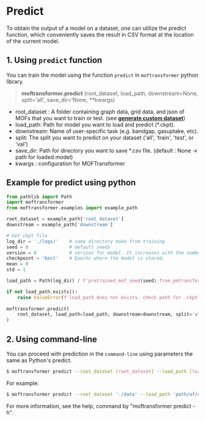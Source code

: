# Predict

To obtain the output of a model on a dataset, one can utilize the predict function, which conveniently saves the result in CSV format at the location of the current model.

## 1. Using `predict` function

You can train the model using the function `predict` in `moftransformer` python library.
> **moftransformer.predict** (root_dataset, load_path, downstream=None, split='all', save_dir='None, **kwargs)

- root_dataset : A folder containing graph data, grid data, and json of MOFs that you want to train or test.
  (see [**generate custom dataset**](https://hspark1212.github.io/MOFTransformer/dataset.html#generate-custom-dataset))
- load_path: Path for model you want to load and predict (*.ckpt).  
- downstream: Name of user-specific task (e.g. bandgap, gasuptake, etc).
- split: The split you want to predict on your dataset ('all', 'train', 'test', or 'val')
- save_dir: Path for directory you want to save *.csv file. (default : None -> path for loaded model)
- kwargs : configuration for MOFTransformer

## Example for predict using python
```python
from pathlib import Path
import moftransformer
from moftransformer.examples import example_path

root_dataset = example_path['root_dataset']
downstream = example_path['downstream']

# Get ckpt file
log_dir = './logs/'    # same directory make from training
seed = 0               # default seeds
version = 0            # version for model. It increases with the number of trains
checkpoint = 'best'    # Epochs where the model is stored. 
mean = 0
std = 1

load_path = Path(log_dir) / f'pretrained_mof_seed{seed}_from_pmtransformer/version_{version}/checkpoints/{checkpoint}.ckpt'

if not load_path.exists():
    raise ValueError(f'load_path does not exists. check path for .ckpt file : {load_path}')
    
moftransformer.predict(
    root_dataset, load_path=load_path, downstream=downstream, split='all', mean=mean, std=std
)
```

## 2. Using command-line

You can proceed with prediction in the `command-line` using parameters the same as Python's predict.

```bash
$ moftransformer predict --root_dataset [root_dataset] --load_path [load_path]--downstream [downstream] --split [split] --save_dir [save_dir] ...
```

For example:
```bash
$ moftransformer predict --root_dataset './data' --load_path 'path/of/model' --downstream 'exmaple' --mean 0. --std 1.
```

For more information, see the help, command by "moftransformer predict -h".